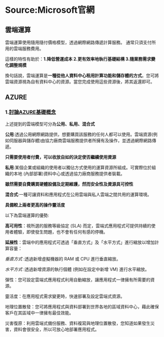 # Source:Microsoft官網

## 雲端運算

雲端運算使用隨用隨付價格模型，透過網際網路傳遞計算服務。 通常只須支付所用的雲端服務費用。

這樣的特性有助於：**1.降低營運成本 2.更有效率地執行基礎結構 3.隨業務需求變化調整規模**

換句話說，雲端運算是**一種從他人資料中心租用計算功能和儲存體的方式**。您可將雲端資源視為自有資料中心的資源。當您完成使用這些資源後，將其返還即可。


## AZURE

### 1.[討論AZURE基礎概念](https://docs.microsoft.com/zh-tw/learn/modules/fundamental-azure-concepts/)

上述提到的雲端模型可分為**公用、私用、混合式**

**公用**:透過公用網際網路提供，想要購買該服務的任何人都可以使用。雲端資源(例如伺服器與儲存體)由協力廠商雲端服務提供者所擁有及操作，並透過網際網路傳遞。

**只需要使用者付費，可以收放自如的決定使否繼續使用資源**

**私用**:某個企業或組織的使用者以獨佔方式使用的運算資源所組成。可實際位於組織的本地 (內部部署)資料中心或透過協力廠商服務提供者裝載。

**雖然需要自費購買硬體設備及定期維護，然而安全性及資源具可控性**

**混合式**:一種可讓資料和應用程式在公用雲端與私人雲端之間共用的運算環境。

**具備較上兩者更高的操作靈活度**

以下為雲端運算的優勢:

**高可用性**：視所選的服務等級協定 (SLA) 而定，雲端式應用程式可提供持續的使用者體驗，即使發生問題，也不會有任何有感的停機。

**延展性**：雲端中的應用程式可透過「垂直方式」及「水平方式」進行縮放以增加計算容量：

*垂直方式* :透過新增虛擬機器的 RAM 或 CPU 進行垂直縮放。

*水平方式* :透過新增資源的執行個體 (例如在設定中新增 VM) 進行水平縮放。

彈性：您可設定雲端式應用程式利用自動縮放，讓應用程式一律擁有所需要的資源。

靈活度：在應用程式需求變更時，快速部署及設定雲端式資源。

地理位置散發：您可將應用程式與資料部署到世界各地的區域資料中心，藉此確保客戶在其區域中一律擁有最佳效能。

災害復原：利用雲端式備份服務、資料複寫與地理位置散發，您知道如果發生災害，資料會很安全，所以可放心地部署應用程式。
